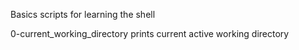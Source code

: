 Basics scripts for learning the shell

0-current_working_directory prints current active working directory
